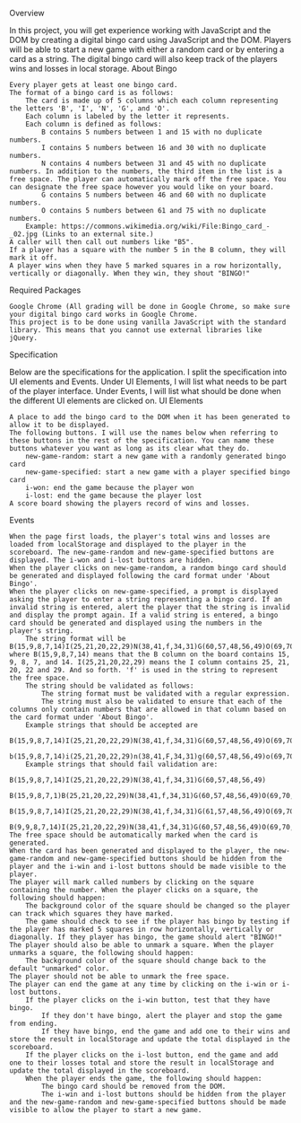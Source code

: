Overview

In this project, you will get experience working with JavaScript and the DOM by creating a digital bingo card using JavaScript and the DOM. Players will be able to start a new game with either a random card or by entering a card as a string. The digital bingo card will also keep track of the players wins and losses in local storage.
About Bingo

    Every player gets at least one bingo card.
    The format of a bingo card is as follows:
        The card is made up of 5 columns which each column representing the letters 'B', 'I', 'N', 'G', and 'O'.
        Each column is labeled by the letter it represents.
        Each column is defined as follows:
            B contains 5 numbers between 1 and 15 with no duplicate numbers.
            I contains 5 numbers between 16 and 30 with no duplicate numbers.
            N contains 4 numbers between 31 and 45 with no duplicate numbers. In addition to the numbers, the third item in the list is a free space. The player can automatically mark off the free space. You can designate the free space however you would like on your board.
            G contains 5 numbers between 46 and 60 with no duplicate numbers.
            O contains 5 numbers between 61 and 75 with no duplicate numbers.
        Example: https://commons.wikimedia.org/wiki/File:Bingo_card_-_02.jpg (Links to an external site.)
    A caller will then call out numbers like "B5".
    If a player has a square with the number 5 in the B column, they will mark it off.
    A player wins when they have 5 marked squares in a row horizontally, vertically or diagonally. When they win, they shout "BINGO!"

Required Packages

    Google Chrome (All grading will be done in Google Chrome, so make sure your digital bingo card works in Google Chrome.
    This project is to be done using vanilla JavaScript with the standard library. This means that you cannot use external libraries like jQuery.

Specification

Below are the specifications for the application. I split the specification into UI elements and Events. Under UI Elements, I will list what needs to be part of the player interface. Under Events, I will list what should be done when the different UI elements are clicked on.
UI Elements

    A place to add the bingo card to the DOM when it has been generated to allow it to be displayed.
    The following buttons. I will use the names below when referring to these buttons in the rest of the specification. You can name these buttons whatever you want as long as its clear what they do.
        new-game-random: start a new game with a randomly generated bingo card
        new-game-specified: start a new game with a player specified bingo card
        i-won: end the game because the player won
        i-lost: end the game because the player lost
    A score board showing the players record of wins and losses.

Events

    When the page first loads, the player's total wins and losses are loaded from localStorage and displayed to the player in the scoreboard. The new-game-random and new-game-specified buttons are displayed. The i-won and i-lost buttons are hidden.
    When the player clicks on new-game-random, a random bingo card should be generated and displayed following the card format under 'About Bingo'.
    When the player clicks on new-game-specified, a prompt is displayed asking the player to enter a string representing a bingo card. If an invalid string is entered, alert the player that the string is invalid and display the prompt again. If a valid string is entered, a bingo card should be generated and displayed using the numbers in the player's string.
        The string format will be B(15,9,8,7,14)I(25,21,20,22,29)N(38,41,f,34,31)G(60,57,48,56,49)O(69,70,72,64,71) where B(15,9,8,7,14) means that the B column on the board contains 15, 9, 8, 7, and 14. I(25,21,20,22,29) means the I column contains 25, 21, 20, 22 and 29. And so forth. 'f' is used in the string to represent the free space.
        The string should be validated as follows:
            The string format must be validated with a regular expression.
            The string must also be validated to ensure that each of the columns only contain numbers that are allowed in that column based on the card format under 'About Bingo'.
        Example strings that should be accepted are
            B(15,9,8,7,14)I(25,21,20,22,29)N(38,41,f,34,31)G(60,57,48,56,49)O(69,70,72,64,71)
            b(15,9,8,7,14)i(25,21,20,22,29)n(38,41,F,34,31)g(60,57,48,56,49)o(69,70,72,64,71)
        Example strings that should fail validation are:
            B(15,9,8,7,14)I(25,21,20,22,29)N(38,41,f,34,31)G(60,57,48,56,49)
            B(15,9,8,7,1)B(25,21,20,22,29)N(38,41,f,34,31)G(60,57,48,56,49)O(69,70,72,64,71)
            B(15,9,8,7,14)I(25,21,20,22,29)N(38,41,f,34,31)G(61,57,48,56,49)O(69,70,72,64,71)
            B(9,9,8,7,14)I(25,21,20,22,29)N(38,41,f,34,31)G(60,57,48,56,49)O(69,70,72,64,71)
    The free space should be automatically marked when the card is generated.
    When the card has been generated and displayed to the player, the new-game-random and new-game-specified buttons should be hidden from the player and the i-win and i-lost buttons should be made visible to the player.
    The player will mark called numbers by clicking on the square containing the number. When the player clicks on a square, the following should happen:
        The background color of the square should be changed so the player can track which squares they have marked.
        The game should check to see if the player has bingo by testing if the player has marked 5 squares in row horizontally, vertically or diagonally. If they player has bingo, the game should alert "BINGO!"
    The player should also be able to unmark a square. When the player unmarks a square, the following should happen:
        The background color of the square should change back to the default "unmarked" color.
    The player should not be able to unmark the free space.
    The player can end the game at any time by clicking on the i-win or i-lost buttons.
        If the player clicks on the i-win button, test that they have bingo.
            If they don't have bingo, alert the player and stop the game from ending.
            If they have bingo, end the game and add one to their wins and store the result in localStorage and update the total displayed in the scoreboard.
        If the player clicks on the i-lost button, end the game and add one to their losses total and store the result in localStorage and update the total displayed in the scoreboard.
        When the player ends the game, the following should happen:
            The bingo card should be removed from the DOM.
            The i-win and i-lost buttons should be hidden from the player and the new-game-random and new-game-specified buttons should be made visible to allow the player to start a new game.

